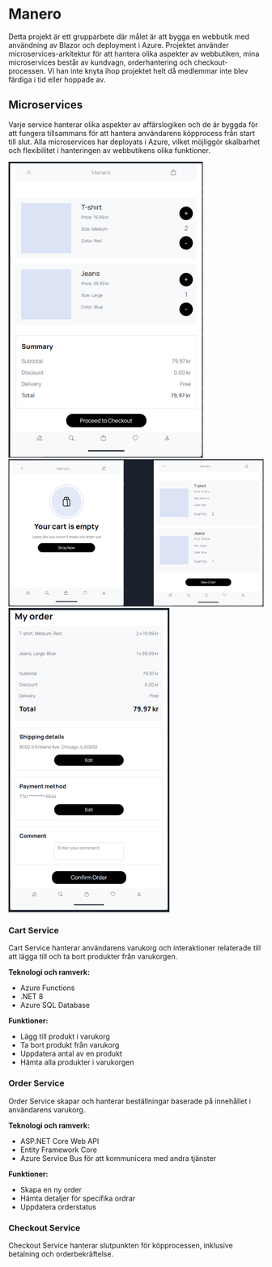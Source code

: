 



# Manero

Detta projekt är ett grupparbete där målet är att bygga en webbutik med användning av Blazor och deployment i Azure. Projektet använder microservices-arkitektur för att hantera olika aspekter av webbutiken, mina microservices består av kundvagn, orderhantering och checkout-processen. Vi han inte knyta ihop projektet helt då medlemmar inte blev färdiga i tid eller hoppade av.

## Microservices

Varje service hanterar olika aspekter av affärslogiken och de är byggda för att fungera tillsammans för att hantera användarens köpprocess från start till slut. Alla microservices har deployats i Azure, vilket möjliggör skalbarhet och flexibilitet i hanteringen av webbutikens olika funktioner.

![Alt text](https://github.com/Perigg/Manero/blob/master/order.png) ![Alt text](https://github.com/Perigg/Manero/blob/master/cart.png)![Alt text](https://github.com/Perigg/Manero/blob/master/checkout.png)

### Cart Service

Cart Service hanterar användarens varukorg och interaktioner relaterade till att lägga till och ta bort produkter från varukorgen.

**Teknologi och ramverk:**
- Azure Functions
- .NET 8
- Azure SQL Database

**Funktioner:**
- Lägg till produkt i varukorg
- Ta bort produkt från varukorg
- Uppdatera antal av en produkt
- Hämta alla produkter i varukorgen

### Order Service

Order Service skapar och hanterar beställningar baserade på innehållet i användarens varukorg.

**Teknologi och ramverk:**
- ASP.NET Core Web API
- Entity Framework Core
- Azure Service Bus för att kommunicera med andra tjänster

**Funktioner:**
- Skapa en ny order
- Hämta detaljer för specifika ordrar
- Uppdatera orderstatus

### Checkout Service

Checkout Service hanterar slutpunkten för köpprocessen, inklusive betalning och orderbekräftelse.
